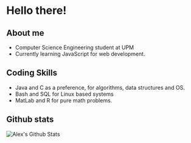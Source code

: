 # Hello there!

## About me
* Computer Science Engineering student at UPM
* Currently learning JavaScript for web development.

## Coding Skills
* Java and C as a preference, for algorithms, data structures and OS.
* Bash and SQL for Linux based systems
* MatLab and R for pure math problems.

## Github stats
![Alex's Github Stats](https://github-readme-stats.vercel.app/api?username=aleexnager&bg_color=30,cc2b5e,753a88&title_color=fff&text_color=fff)
